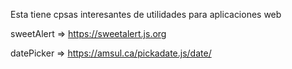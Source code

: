 Esta tiene cpsas interesantes de utilidades para aplicaciones web

sweetAlert => https://sweetalert.js.org

datePicker => https://amsul.ca/pickadate.js/date/